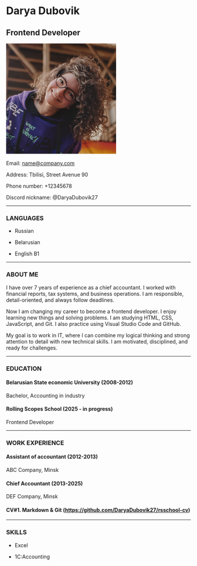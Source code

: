 # **Darya Dubovik**  
                                             
## Frontend Developer
![Photo](photo.jpg)  

Email: name@company.com

Address: Tbilisi, Street Avenue 90

Phone number: +12345678

Discord nickname: @DaryaDubovik27

***************
### LANGUAGES
- Russian

- Belarusian

- English B1

***********************
### ABOUT ME
I have over 7 years of experience as a chief accountant. I worked with financial reports, tax systems, and business operations. I am responsible, detail-oriented, and always follow deadlines.

Now I am changing my career to become a frontend developer. I enjoy learning new things and solving problems. I am studying HTML, CSS, JavaScript, and Git. I also practice using Visual Studio Code and GitHub.

My goal is to work in IT, where I can combine my logical thinking and strong attention to detail with new technical skills. I am motivated, disciplined, and ready for challenges.
****************************************************************

### EDUCATION
#### **Belarusian State economic University (2008-2012)**

Bachelor, Accounting in industry

#### **Rolling Scopes School (2025 - in progress)**

Frontend Developer
*********************
### WORK EXPERIENCE
#### **Assistant of accountant (2012-2013)**

ABC Company, Minsk


#### **Chief Accountant (2013-2025)**

DEF Company, Minsk

#### **CV#1. Markdown & Git** (https://github.com/DaryaDubovik27/rsschool-cv) 
*************************************
### SKILLS
- Excel 

- 1C:Accounting